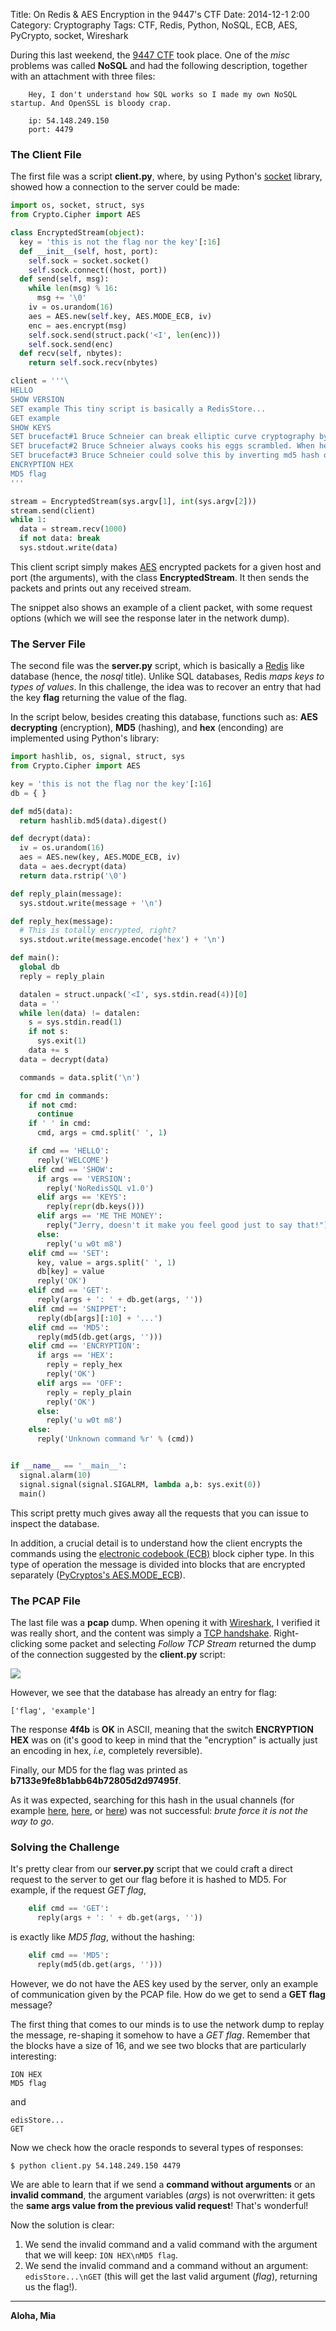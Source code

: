 Title: On Redis & AES Encryption in the 9447's CTF
Date: 2014-12-1 2:00
Category: Cryptography
Tags: CTF, Redis, Python, NoSQL, ECB, AES, PyCrypto, socket, Wireshark

During this last weekend, the [9447 CTF](https://9447.plumbing/home) took place. One of the *misc* problems was called **NoSQL** and had the following description, together with an attachment with three files:

        Hey, I don't understand how SQL works so I made my own NoSQL startup. And OpenSSL is bloody crap.

        ip: 54.148.249.150
        port: 4479


### The Client File

The first file was a  script **client.py**, where, by using Python's [socket](https://docs.python.org/2/library/socket.html) library, showed how a connection to the server could be made:

```py
import os, socket, struct, sys
from Crypto.Cipher import AES

class EncryptedStream(object):
  key = 'this is not the flag nor the key'[:16]
  def __init__(self, host, port):
    self.sock = socket.socket()
    self.sock.connect((host, port))
  def send(self, msg):
    while len(msg) % 16:
      msg += '\0'
    iv = os.urandom(16)
    aes = AES.new(self.key, AES.MODE_ECB, iv)
    enc = aes.encrypt(msg)
    self.sock.send(struct.pack('<I', len(enc)))
    self.sock.send(enc)
  def recv(self, nbytes):
    return self.sock.recv(nbytes)

client = '''\
HELLO
SHOW VERSION
SET example This tiny script is basically a RedisStore...
GET example
SHOW KEYS
SET brucefact#1 Bruce Schneier can break elliptic curve cryptography by bending it into a circle
SET brucefact#2 Bruce Schneier always cooks his eggs scrambled. When he wants hardboiled eggs, he unscrambles them
SET brucefact#3 Bruce Schneier could solve this by inverting md5 hash of the flag
ENCRYPTION HEX
MD5 flag
'''

stream = EncryptedStream(sys.argv[1], int(sys.argv[2]))
stream.send(client)
while 1:
  data = stream.recv(1000)
  if not data: break
  sys.stdout.write(data)
```

This client script simply makes [AES](http://en.wikipedia.org/wiki/Advanced_Encryption_Standard) encrypted packets  for a given host and port (the arguments), with the class **EncryptedStream**. It then sends the packets and prints out any received stream.

The snippet also shows an example of a client packet, with some request options (which we will see the response later in the network dump).


### The Server File

The second file was the **server.py** script, which is basically a [Redis](http://redis.io/) like database (hence, the *nosql* title). Unlike SQL databases, Redis *maps keys to types of values*. In this challenge, the idea was to recover an entry that had the key **flag** returning the value of the flag.

In the script below, besides creating this database, functions such as: **AES decrypting** (encryption), **MD5** (hashing), and **hex** (enconding) are implemented using Python's library:

```py
import hashlib, os, signal, struct, sys
from Crypto.Cipher import AES

key = 'this is not the flag nor the key'[:16]
db = { }

def md5(data):
  return hashlib.md5(data).digest()

def decrypt(data):
  iv = os.urandom(16)
  aes = AES.new(key, AES.MODE_ECB, iv)
  data = aes.decrypt(data)
  return data.rstrip('\0')

def reply_plain(message):
  sys.stdout.write(message + '\n')

def reply_hex(message):
  # This is totally encrypted, right?
  sys.stdout.write(message.encode('hex') + '\n')

def main():
  global db
  reply = reply_plain

  datalen = struct.unpack('<I', sys.stdin.read(4))[0]
  data = ''
  while len(data) != datalen:
    s = sys.stdin.read(1)
    if not s:
      sys.exit(1)
    data += s
  data = decrypt(data)

  commands = data.split('\n')

  for cmd in commands:
    if not cmd:
      continue
    if ' ' in cmd:
      cmd, args = cmd.split(' ', 1)

    if cmd == 'HELLO':
      reply('WELCOME')
    elif cmd == 'SHOW':
      if args == 'VERSION':
        reply('NoRedisSQL v1.0')
      elif args == 'KEYS':
        reply(repr(db.keys()))
      elif args == 'ME THE MONEY':
        reply("Jerry, doesn't it make you feel good just to say that!")
      else:
        reply('u w0t m8')
    elif cmd == 'SET':
      key, value = args.split(' ', 1)
      db[key] = value
      reply('OK')
    elif cmd == 'GET':
      reply(args + ': ' + db.get(args, ''))
    elif cmd == 'SNIPPET':
      reply(db[args][:10] + '...')
    elif cmd == 'MD5':
      reply(md5(db.get(args, '')))
    elif cmd == 'ENCRYPTION':
      if args == 'HEX':
        reply = reply_hex
        reply('OK')
      elif args == 'OFF':
        reply = reply_plain
        reply('OK')
      else:
        reply('u w0t m8')
    else:
      reply('Unknown command %r' % (cmd))


if __name__ == '__main__':
  signal.alarm(10)
  signal.signal(signal.SIGALRM, lambda a,b: sys.exit(0))
  main()
```

This script pretty much gives away all the requests that you can issue to inspect the database.

In addition, a crucial detail is to understand how the client encrypts the commands using the [electronic codebook (ECB)](http://en.wikipedia.org/wiki/Block_cipher_mode_of_operation#Electronic_codebook_.28ECB.29) block cipher type. In this type of operation the message is divided into blocks that are encrypted separately ([PyCryptos's AES.MODE_ECB](https://www.dlitz.net/software/pycrypto/api/2.6/)).



### The PCAP File

The last file was a **pcap** dump. When opening it with [Wireshark](http://bt3gl.github.io/wiresharking-for-fun-or-profit.html), I verified it was really short, and the content was simply a [TCP handshake](http://www.inetdaemon.com/tutorials/internet/tcp/3-way_handshake.shtml). Right-clicking some packet and selecting *Follow TCP Stream* returned the dump of the connection suggested by the **client.py** script:

![](http://i.imgur.com/2Y6aaW1.png)

However, we see that the database has already an entry for flag:

```
['flag', 'example']
```

The response **4f4b** is **OK**  in ASCII, meaning that the switch **ENCRYPTION HEX** was on (it's good to keep in mind that the "encryption" is actually just an encoding in hex, *i.e*, completely reversible).

Finally, our MD5 for the flag was printed as **b7133e9fe8b1abb64b72805d2d97495f**.

As it was expected, searching for this hash in the usual channels (for example [here](http://hash-killer.com/), [here](http://www.md5this.com/), or [here](http://www.hashkiller.co.uk/)) was not successful: *brute force it is not the way to go*.


### Solving the Challenge

It's pretty clear from our **server.py** script that we could craft a direct request to the server to get our flag before it is hashed to MD5. For example, if the request *GET flag*,

```py
    elif cmd == 'GET':
      reply(args + ': ' + db.get(args, ''))
```

is exactly like *MD5 flag*, without the hashing:

```py
    elif cmd == 'MD5':
      reply(md5(db.get(args, '')))
```

However, we do not have the AES key used by the server, only an example of communication given by the PCAP file. How do we get to send a **GET flag** message?

The first thing that comes  to our minds is to use the network dump to replay the message, re-shaping it somehow to have a *GET flag*.  Remember that the blocks have a size of 16, and we see two blocks that are particularly interesting:

```
ION HEX
MD5 flag
```

and

```
edisStore...
GET
```

Now we check how the oracle responds to several types of responses:

```
$ python client.py 54.148.249.150 4479
```
We are able to learn that if we send a **command without arguments** or an **invalid command**, the argument variables (*args*) is not overwritten: it gets the **same args value from the previous valid request**! That's wonderful!

Now the solution is clear:

1. We send the invalid command and a valid command with the argument that we will keep: ```ION HEX\nMD5 flag```.
2. We send the invalid command and a command without an argument: ```edisStore...\nGET``` (this will get the last valid argument (*flag*), returning us the flag!).
  

  
----

**Aloha, Mia**